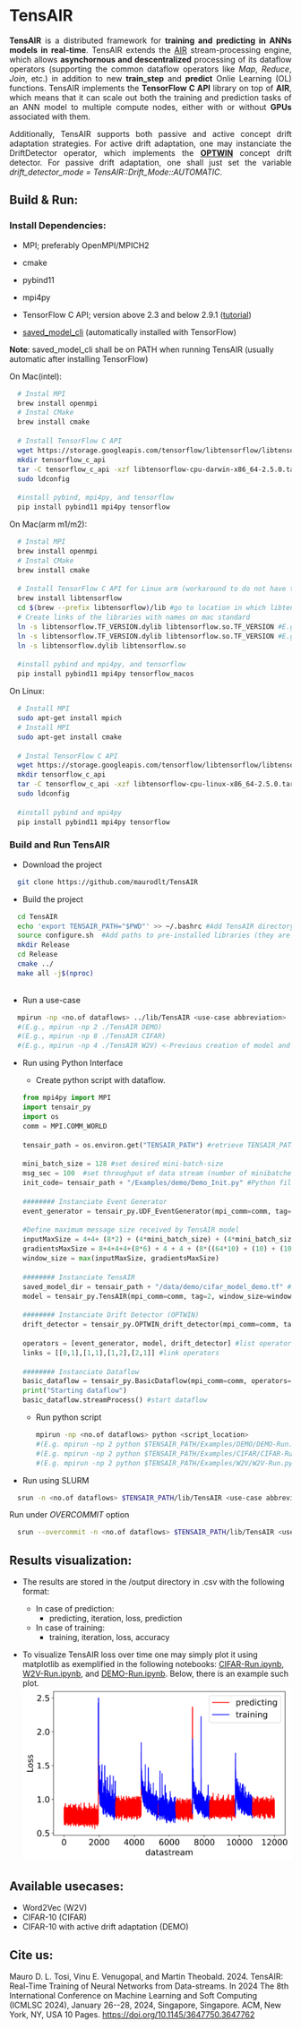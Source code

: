 # TensAIR
<div style="text-align: justify;">
  
**TensAIR** is a distributed framework for **training and predicting in ANNs models in real-time**. TensAIR extends the [AIR](https://gitlab.uni.lu/mtheobald/AIR) stream-processing engine, which allows **asynchornous and descentralized** processing of its dataflow operators (supporting the common dataflow operators like *Map*, *Reduce*, *Join*, etc.) in addition to new **train_step** and **predict** Onlie Learning (OL) functions. TensAIR implements the **TensorFlow C API** library on top of **AIR**, which means that it can scale out both the training and prediction tasks of an ANN model to multiple compute nodes, either with or without **GPUs** associated with them.

Additionally, TensAIR supports both passive and active concept drift adaptation strategies. For active drift adaptation, one may instanciate the DriftDetector operator, which implements the [**OPTWIN**](https://github.com/maurodlt/OPTWIN) concept drift detector. For passive drift adaptation, one shall just set the variable *drift_detector_mode = TensAIR::Drift_Mode::AUTOMATIC*.

</div>

Build & Run:
------------
### Install Dependencies:

- MPI; preferably OpenMPI/MPICH2 

- cmake

- pybind11 

- mpi4py 

- TensorFlow C API; version  above 2.3 and below 2.9.1 ([tutorial](https://www.tensorflow.org/install))

- [saved_model_cli](https://www.tensorflow.org/guide/saved_model#install_the_savedmodel_cli) (automatically installed with TensorFlow)

**Note**: saved_model_cli shall be on PATH when running TensAIR (usually automatic after installing TensorFlow)

  On Mac(intel): 
  ```sh
    # Instal MPI
    brew install openmpi
    # Instal CMake
    brew install cmake

    # Install TensorFlow C API
    wget https://storage.googleapis.com/tensorflow/libtensorflow/libtensorflow-cpu-darwin-x86_64-2.5.0.tar.gz
    mkdir tensorflow_c_api
    tar -C tensorflow_c_api -xzf libtensorflow-cpu-darwin-x86_64-2.5.0.tar.gz
    sudo ldconfig

    #install pybind, mpi4py, and tensorflow
    pip install pybind11 mpi4py tensorflow
  ```
  On Mac(arm m1/m2): 
  ```sh
    # Instal MPI
    brew install openmpi
    # Instal CMake
    brew install cmake

    # Install TensorFlow C API for Linux arm (workaround to do not have to build it from source) (https://gist.github.com/wangjia184/f9ffb2782d0703ef3dbceec9b2bbc4b4?permalink_comment_id=4269188#gistcomment-4269188)
    brew install libtensorflow
    cd $(brew --prefix libtensorflow)/lib #go to location in which libtensorflow was installed
    # Create links of the libraries with names on mac standard
    ln -s libtensorflow.TF_VERSION.dylib libtensorflow.so.TF_VERSION #E.g. ln -s libtensorflow.2.9.1.dylib libtensorflow.so.2.9.1
    ln -s libtensorflow.TF_VERSION.dylib libtensorflow.so.TF_VERSION #E.g. ln -s libtensorflow.2.dylib libtensorflow.so.2
    ln -s libtensorflow.dylib libtensorflow.so
    
    #install pybind and mpi4py, and tensorflow
    pip install pybind11 mpi4py tensorflow_macos
  ```

  On Linux: 
  ```sh
    # Install MPI
    sudo apt-get install mpich
    # Install MPI
    sudo apt-get install cmake
  
    # Instal TensorFlow C API
    wget https://storage.googleapis.com/tensorflow/libtensorflow/libtensorflow-cpu-linux-x86_64-2.5.0.tar.gz
    mkdir tensorflow_c_api
    tar -C tensorflow_c_api -xzf libtensorflow-cpu-linux-x86_64-2.5.0.tar.gz
    sudo ldconfig

    #install pybind and mpi4py
    pip install pybind11 mpi4py tensorflow
  ```
### Build and Run TensAIR

- Download the project
```sh
  git clone https://github.com/maurodlt/TensAIR 
```

- Build the project
```sh
  cd TensAIR
  echo 'export TENSAIR_PATH="$PWD"' >> ~/.bashrc #Add TensAIR directory to the path at every new session. 
  source configure.sh  #Add paths to pre-installed libraries (they are usually automatically recognized).
  mkdir Release
  cd Release
  cmake ../
  make all -j$(nproc)
  
```

- Run a use-case
```sh
  mpirun -np <no.of dataflows> ../lib/TensAIR <use-case abbreviation>
  #(E.g., mpirun -np 2 ./TensAIR DEMO)
  #(E.g., mpirun -np 8 ./TensAIR CIFAR)
  #(E.g., mpirun -np 4 ./TensAIR W2V) <-Previous creation of model and dataset necessary (just run /Examples/W2V/W2V-Model.ipynb and /Examples/W2V/W2V_data.ipynb)
  ```  

- Run using Python Interface
  - Create python script with dataflow.

  ```py
  from mpi4py import MPI
  import tensair_py
  import os
  comm = MPI.COMM_WORLD
  
  tensair_path = os.environ.get("TENSAIR_PATH") #retrieve TENSAIR_PATH

  mini_batch_size = 128 #set desired mini-batch-size
  msg_sec = 100  #set throughput of data stream (number of minibatches generated per second)  
  init_code= tensair_path + "/Examples/demo/Demo_Init.py" #Python file implementing next_message method that receives mini_batch_size as input and returns serialized minibatch

  ######## Instanciate Event Generator
  event_generator = tensair_py.UDF_EventGenerator(mpi_comm=comm, tag=1, mini_batch_size=mini_batch_size, msg_sec=msg_sec, init_code=init_code)
      
  #Define maximum message size received by TensAIR model
  inputMaxSize = 4+4+ (8*2) + (4*mini_batch_size) + (4*mini_batch_size*32*32*3) # Minibatch size + metadata
  gradientsMaxSize = 8+4+4+4+(8*6) + 4 + 4 + (8*((64*10) + (10) + (1024*64) + (64))) #Gradients size + metadata
  window_size = max(inputMaxSize, gradientsMaxSize)

  ######## Instanciate TensAIR
  saved_model_dir = tensair_path + "/data/demo/cifar_model_demo.tf" #TF Model directory (created using /Examples/DEMO/DEMO-Model.ipynb)
  model = tensair_py.TensAIR(mpi_comm=comm, tag=2, window_size=window_size, saved_model_dir=saved_model_dir)
  
  ######## Instanciate Drift Detector (OPTWIN)
  drift_detector = tensair_py.OPTWIN_drift_detector(mpi_comm=comm, tag=3)

  operators = [event_generator, model, drift_detector] #list operators
  links = [[0,1],[1,1],[1,2],[2,1]] #link operators

  ######## Instanciate Dataflow
  basic_dataflow = tensair_py.BasicDataflow(mpi_comm=comm, operators=operators, links=links)
  print("Starting dataflow")
  basic_dataflow.streamProcess() #start dataflow
  ```

  - Run python script
    ```sh
    mpirun -np <no.of dataflows> python <script_location>
    #(E.g. mpirun -np 2 python $TENSAIR_PATH/Examples/DEMO/DEMO-Run.py)
    #(E.g. mpirun -np 2 python $TENSAIR_PATH/Examples/CIFAR/CIFAR-Run.py)
    #(E.g. mpirun -np 2 python $TENSAIR_PATH/Examples/W2V/W2V-Run.py) <-Previous creation of model and dataset necessary (just run /Examples/W2V/W2V-Model.ipynb and /Examples/W2V/W2V_data.ipynb
    ```

- Run using SLURM
```sh
  srun -n <no.of dataflows> $TENSAIR_PATH/lib/TensAIR <use-case abbreviation>
```

Run under *OVERCOMMIT* option
```sh
  srun --overcommit -n <no.of dataflows> $TENSAIR_PATH/lib/TensAIR <use-case abbreviation>
```

Results visualization:
------------
  - The results are stored in the /output directory in .csv with the following format:
    - In case of prediction:  
      - predicting, iteration, loss, prediction
    - In case of training:
      - training, iteration, loss, accuracy
     
  - To visualize TensAIR loss over time one may simply plot it using matplotlib as exemplified in  the following notebooks: [CIFAR-Run.ipynb](https://github.com/maurodlt/TensAIR/blob/main/Examples/CIFAR/CIFAR-Run.ipynb), [W2V-Run.ipynb](https://github.com/maurodlt/TensAIR/blob/main/Examples/W2V/W2V-Run.ipynb), and [DEMO-Run.ipynb](https://github.com/maurodlt/TensAIR/blob/main/Examples/DEMO/DEMO-Run.ipynb). Below, there is an example such plot.
    ![Plot of DEMO usecase](demo_usecase_plot.svg)

Available usecases:
------------
 - Word2Vec (W2V)
 - CIFAR-10 (CIFAR)
 - CIFAR-10 with active drift adaptation (DEMO)

Cite us:
------------

Mauro D. L. Tosi, Vinu E. Venugopal, and Martin Theobald. 2024. TensAIR: Real-Time Training of Neural Networks from Data-streams. In 2024 The 8th International Conference on Machine Learning and Soft Computing (ICMLSC 2024), January 26--28, 2024, Singapore, Singapore. ACM, New York, NY, USA 10 Pages. https://doi.org/10.1145/3647750.3647762
